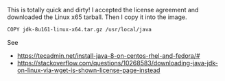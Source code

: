 This is totally quick and dirty! I accepted the license agreement and downloaded the Linux x65 tarball. Then I copy it into the image.

```bash
COPY jdk-8u161-linux-x64.tar.gz /usr/local/java
```

See 
* https://tecadmin.net/install-java-8-on-centos-rhel-and-fedora/#
* https://stackoverflow.com/questions/10268583/downloading-java-jdk-on-linux-via-wget-is-shown-license-page-instead
